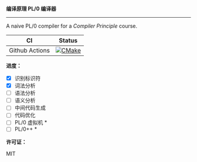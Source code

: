 **编译原理 PL/0 编译器**

---

A naive PL/0 compiler for a *Compiler Principle* course.

| CI | Status |
| :---: | :---: |
| Github Actions | [![CMake](https://github.com/ZKLlab/compiler-principle-project/actions/workflows/cmake.yml/badge.svg)](https://github.com/ZKLlab/compiler-principle-project/actions/workflows/cmake.yml) |

**进度：**

- [x] 识别标识符
- [x] 词法分析
- [ ] 语法分析
- [ ] 语义分析
- [ ] 中间代码生成
- [ ] 代码优化
- [ ] PL/0 虚拟机 \*
- [ ] PL/0++ \*

**许可证：**

MIT

